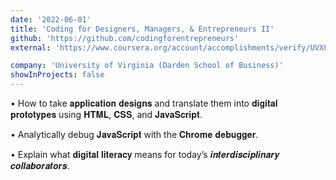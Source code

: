 ```yaml
---
date: '2022-06-01'
title: 'Coding for Designers, Managers, & Entrepreneurs II'
github: 'https://github.com/codingforentrepreneurs'
external: 'https://www.coursera.org/account/accomplishments/verify/UVXFECETD4DC/'

company: 'University of Virginia (Darden School of Business)'
showInProjects: false
---
```


• How to take 𝐚𝐩𝐩𝐥𝐢𝐜𝐚𝐭𝐢𝐨𝐧 𝐝𝐞𝐬𝐢𝐠𝐧𝐬 and translate them into 𝐝𝐢𝐠𝐢𝐭𝐚𝐥 𝐩𝐫𝐨𝐭𝐨𝐭𝐲𝐩𝐞𝐬 using 𝐇𝐓𝐌𝐋, 𝐂𝐒𝐒, and 𝐉𝐚𝐯𝐚𝐒𝐜𝐫𝐢𝐩𝐭.

• Analytically debug 𝐉𝐚𝐯𝐚𝐒𝐜𝐫𝐢𝐩𝐭 with the 𝐂𝐡𝐫𝐨𝐦𝐞 𝐝𝐞𝐛𝐮𝐠𝐠𝐞𝐫.

• Explain what 𝐝𝐢𝐠𝐢𝐭𝐚𝐥 𝐥𝐢𝐭𝐞𝐫𝐚𝐜𝐲 means for today’s 𝒊𝒏𝒕𝒆𝒓𝒅𝒊𝒔𝒄𝒊𝒑𝒍𝒊𝒏𝒂𝒓𝒚 𝒄𝒐𝒍𝒍𝒂𝒃𝒐𝒓𝒂𝒕𝒐𝒓𝒔.
